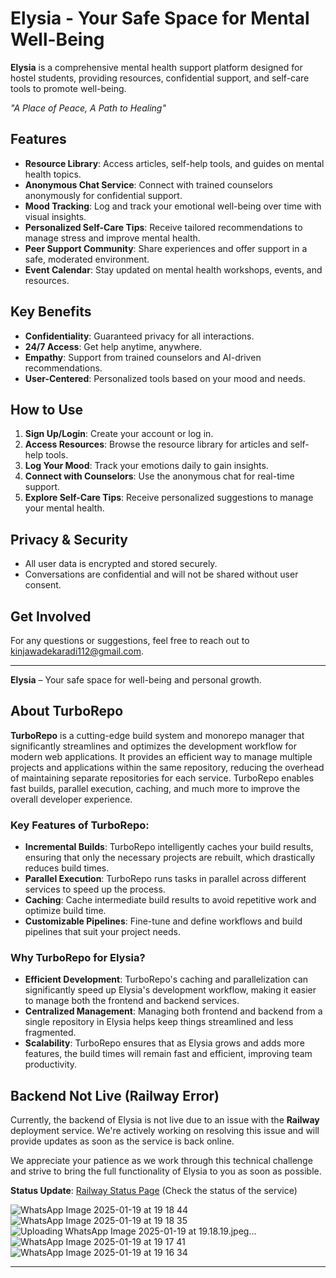 # Elysia - Your Safe Space for Mental Well-Being

**Elysia** is a comprehensive mental health support platform designed for hostel students, providing resources, confidential support, and self-care tools to promote well-being.

_"A Place of Peace, A Path to Healing"_

## Features

- **Resource Library**: Access articles, self-help tools, and guides on mental health topics.
- **Anonymous Chat Service**: Connect with trained counselors anonymously for confidential support.
- **Mood Tracking**: Log and track your emotional well-being over time with visual insights.
- **Personalized Self-Care Tips**: Receive tailored recommendations to manage stress and improve mental health.
- **Peer Support Community**: Share experiences and offer support in a safe, moderated environment.
- **Event Calendar**: Stay updated on mental health workshops, events, and resources.

## Key Benefits

- **Confidentiality**: Guaranteed privacy for all interactions.
- **24/7 Access**: Get help anytime, anywhere.
- **Empathy**: Support from trained counselors and AI-driven recommendations.
- **User-Centered**: Personalized tools based on your mood and needs.

## How to Use

1. **Sign Up/Login**: Create your account or log in.
2. **Access Resources**: Browse the resource library for articles and self-help tools.
3. **Log Your Mood**: Track your emotions daily to gain insights.
4. **Connect with Counselors**: Use the anonymous chat for real-time support.
5. **Explore Self-Care Tips**: Receive personalized suggestions to manage your mental health.

## Privacy & Security

- All user data is encrypted and stored securely.
- Conversations are confidential and will not be shared without user consent.

## Get Involved

For any questions or suggestions, feel free to reach out to [kinjawadekaradi112@gmail.com](mailto:kinjawadekaradi112@gmail.com).

---

**Elysia** – Your safe space for well-being and personal growth.

## About TurboRepo

**TurboRepo** is a cutting-edge build system and monorepo manager that significantly streamlines and optimizes the development workflow for modern web applications. It provides an efficient way to manage multiple projects and applications within the same repository, reducing the overhead of maintaining separate repositories for each service. TurboRepo enables fast builds, parallel execution, caching, and much more to improve the overall developer experience.

### Key Features of TurboRepo:

- **Incremental Builds**: TurboRepo intelligently caches your build results, ensuring that only the necessary projects are rebuilt, which drastically reduces build times.
- **Parallel Execution**: TurboRepo runs tasks in parallel across different services to speed up the process.
- **Caching**: Cache intermediate build results to avoid repetitive work and optimize build time.
- **Customizable Pipelines**: Fine-tune and define workflows and build pipelines that suit your project needs.

### Why TurboRepo for Elysia?

- **Efficient Development**: TurboRepo's caching and parallelization can significantly speed up Elysia's development workflow, making it easier to manage both the frontend and backend services.
- **Centralized Management**: Managing both frontend and backend from a single repository in Elysia helps keep things streamlined and less fragmented.
- **Scalability**: TurboRepo ensures that as Elysia grows and adds more features, the build times will remain fast and efficient, improving team productivity.

## Backend Not Live (Railway Error)

Currently, the backend of Elysia is not live due to an issue with the **Railway** deployment service. We're actively working on resolving this issue and will provide updates as soon as the service is back online.

We appreciate your patience as we work through this technical challenge and strive to bring the full functionality of Elysia to you as soon as possible.

**Status Update**: [Railway Status Page](https://status.railway.app/) (Check the status of the service)



![WhatsApp Image 2025-01-19 at 19 18 44](https://github.com/user-attachments/assets/4231e08c-8e3e-4aee-aaa5-f40164cab63a)
![WhatsApp Image 2025-01-19 at 19 18 35](https://github.com/user-attachments/assets/930a10c1-132c-4af7-a2cc-572e41bdff66)
![Uploading WhatsApp Image 2025-01-19 at 19.18.19.jpeg…]()
![WhatsApp Image 2025-01-19 at 19 17 41](https://github.com/user-attachments/assets/cc0a2a69-0745-46a5-a97e-cfcce640e894)
![WhatsApp Image 2025-01-19 at 19 16 34](https://github.com/user-attachments/assets/6846fedf-0662-4019-8d7c-212d91054004)
****
